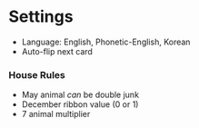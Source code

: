 # Settings

- Language: English, Phonetic-English, Korean
- Auto-flip next card

### House Rules

- May animal *can* be double junk
- December ribbon value (0 or 1)
- 7 animal multiplier